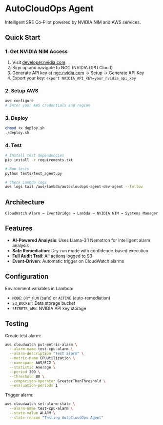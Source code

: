# AutoCloudOps Agent

Intelligent SRE Co-Pilot powered by NVIDIA NIM and AWS services.

## Quick Start

### 1. Get NVIDIA NIM Access
1. Visit [developer.nvidia.com](https://developer.nvidia.com)
2. Sign up and navigate to NGC (NVIDIA GPU Cloud)
3. Generate API key at [ngc.nvidia.com](https://ngc.nvidia.com) → Setup → Generate API Key
4. Export your key: `export NVIDIA_API_KEY=your_nvidia_api_key`

### 2. Setup AWS
```bash
aws configure
# Enter your AWS credentials and region
```

### 3. Deploy
```bash
chmod +x deploy.sh
./deploy.sh
```

### 4. Test
```bash
# Install test dependencies
pip install -r requirements.txt

# Run tests
python tests/test_agent.py

# Check Lambda logs
aws logs tail /aws/lambda/autocloudops-agent-dev-agent --follow
```

## Architecture

```
CloudWatch Alarm → EventBridge → Lambda → NVIDIA NIM → Systems Manager
```

## Features

- **AI-Powered Analysis**: Uses Llama-3.1 Nemotron for intelligent alarm analysis
- **Safe Remediation**: Dry-run mode with confidence-based execution
- **Full Audit Trail**: All actions logged to S3
- **Event-Driven**: Automatic trigger on CloudWatch alarms

## Configuration

Environment variables in Lambda:
- `MODE`: `DRY_RUN` (safe) or `ACTIVE` (auto-remediation)
- `S3_BUCKET`: Data storage bucket
- `SECRETS_ARN`: NVIDIA API key storage

## Testing

Create test alarm:
```bash
aws cloudwatch put-metric-alarm \
  --alarm-name test-cpu-alarm \
  --alarm-description "Test alarm" \
  --metric-name CPUUtilization \
  --namespace AWS/EC2 \
  --statistic Average \
  --period 300 \
  --threshold 80 \
  --comparison-operator GreaterThanThreshold \
  --evaluation-periods 1
```

Trigger alarm:
```bash
aws cloudwatch set-alarm-state \
  --alarm-name test-cpu-alarm \
  --state-value ALARM \
  --state-reason "Testing AutoCloudOps Agent"
```